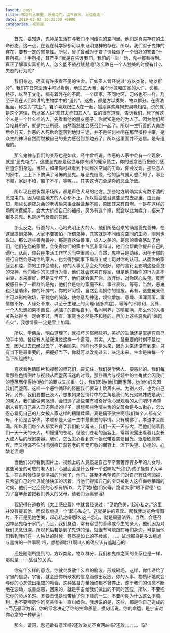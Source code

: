 ```yaml
---
layout: post
title: 邪淫的人家里，恶鬼屯门，运气衰败，厄运连连！
date: 2018-03-02 10:31:00 +0800
categories: 戒邪淫
---
```


　　首先，要知道，鬼神是生活在与我们不同维次的空间里。他们是真实存在的生命形态。这一点，在现在科学家都可以来证明鬼神的存在。所以，我们对于鬼神的存在，要有一定的警觉性。所以，曾子曾经对于君子慎独做了一个很好的警告“十目所视，十手所指，其严乎!”就是在告诉我们，我们的一举一动，鬼神都看得到。真正了解事实真相的人，怎么能不战战兢兢呢?怎么敢在一个人独处的时候有什么失态的行为呢?
　　我们身边，确实有许多看不见的生命。正如圣人曾经说过“方以类聚，物以群分”。我们在日常生活中可以看到，地球五大洲，每个地区和国家的人们，长相，特征，以至于文化，都有着外在的不同。一个国家，不同地区，习俗也不一样。乃至于现在人们常讲的生物学中的“遗传”。这些，都是方以类聚，物以群分。在佛法里面，称之为“共业”。君子喜欢跟仁人在一起，狐朋喜欢与狗友臭味相投。说的就是这个道理，所以圣人讲“观其友而知其人”。说的很有道理，告诉我们，想了解这个人是一个什么样的人，先看看他的朋友圈子，你就知道他的为人了。因为他们都会投其所好，就是共业所感。自然而然就会感召到一起了。所以一生行善的人命终后会升天，作恶的人死后会堕落到地狱三途，并不是任何神明在那里操控主宰，是众生的神识自然而然被自己的业力感召到那边去了。所以这里面并不迷信。是有道理的。
　　那么鬼神与我们的关系也是如此，经中曾经说，作恶的人家中会有一个现象，就是“恶鬼屯门”，这些恶鬼都是宿世与你有缘的冤家债主，你的恶念恶行把他们感召道你们身边。当然，如果你可以看到不同维次空间的生命，你会发现，那些恶人的家中，上上下下挤满了可怖的恶鬼。与恶鬼结缘，他的运气就可想而知了，事业不顺，家庭不和，孩子不孝，等等。。。其实这也完全是你的恶业所致。
　　所以现在很多娱乐场所，都是声色犬马的地方。那些地方确确实实有数不清的恶鬼屯门。因为哪些地方的人心都不正，所以就会感召这些恶鬼去那里。由此而知，那些长跑夜总会的老板后来事业越做越不顺，原因其来有自啊。一是在这样的场所消费娱乐，会大大折损自己的福报，另外有这个缘，就会以此为媒介，招来了很多恶鬼。也是运气衰败的原因。
　　那么反之，行善的人，心地光明正大的人，他们所感召来的确是善鬼善神，在这里提到鬼神，大家不要害怕，所谓鬼神，其实就是不同维次空间的生命，刚刚也说过。那么这些善鬼善神，都是喜欢做善事，成人之美的。是您的善良感动了他们，他们在您的家里，会使得你们的家中气氛非常和谐，他们会帮助你提升自己的德行。从而，你会在生活工作学习当中很顺心。当然，鬼神只是助缘，因在于你的德行自然会感动你的家人，也会得到同事下属员工或上司对你的认可。从而你的家庭会和睦，你的工作会顺利，你的人事关系会处的很好。你的言行会影响这些善良的鬼神。他们看你的思想行为善，他们就会欢喜在你家，但是他们看你的行为言不由衷，本来很好，但是又学坏了，他们就会离开你，放弃你，对你灰心失望。反而被感召来了一群群的恶鬼，他们会是你的家庭不和，事业衰败，等等，当然，恶鬼也只是助缘，你的坏脾气，你的坏习惯，自然会消损你的福报。再有，这些冤亲债主可以影响磁场，干扰您的脑波，使你意乱神迷，烦恼增加、意燥、浑浑噩噩、事情做不好、人缘处不来、以至于生理上的问题(诸多病症)，等等的不顺利，另外，一个人思想如果不善良，满脑子的自私自利，名闻利养，贪嗔痴满，那么他的人事关系处得也一定会不好，再有，家庭也必然是不和睦的，再加上这些恶鬼的“煽风点火”，我想情景一定是雪上加霜。
　　所以，学佛后，明白道理了，就把坏习惯解除吧。美好的生活还是掌握在自己的手中的。曾经有人给我讲过这样一个道理，其实，人生，最重要的时刻不是过去，因为过去已经过去了，不会回来。同样也不是未来，因为未来还没有到来。只有当下是最重要的，把握好当下，你就可以改变过去，决定未来。生命是由每一个当下所组成的。
　　喜欢看色情图片和视频的师兄们，要记住，我们是学佛人，要慈悲的。我们每看那些色情图片与视频从而堕落沉迷的时候，那些图片与视频中的主角就会因我们的堕落而使得她(他)们的罪业又加重一分。我们因她(他)们而堕落，她(他)们又因我们而堕落。这样一个恶性循环的怪圈我们要马上跳离出来。为别人好，也为自己好。另外，我们要推己及人，想象如果色情片中的主角是我们的兄弟姊妹或是我们的亲人，我们会做何感想，会恨透了那些带有猎奇好色心里观看的人们吧!不希望别人看见自己亲人丑态百出的样子。想想那些色情主角的父母会是多么揪心，怎么忍心看见自己的儿女被人家这样的糟蹋蹂躏。真是痛不欲生啊!我们每个人都有父母，不论是否学佛，孝顺都是人这一生中最重要的事情。只有成佛了，孝道才会圆满。所以我们每个人都爱养育了我们的父母亲，我们一天一天长大，而他们随着我们一天一天的长大，却慢慢的苍老，但他们苍老的面容上，常常流露出看着儿女长大成人后的欣慰笑容。我们，怎么忍心看到这一张张带着慈爱目光、泛着欣慰笑容、而又掩饰不住时间刻痕日渐苍老的可爱可敬的面容上，流下失望、彷徨的、心酸老泪呢!
　　当他们父母看到图片上、视频上的人竟然是自己辛辛苦苦养育多年的儿女时，这些可爱的可敬的老人们，心里面会是什么样一个滋味呢?他们为孩子操劳了大半生，在古时候该是享清福的时候了，他们。甚至不希望孩子们对自己有任何回报，只希望自己的宝贝能够快乐的活着。当他们得知自己的宝贝被别人这样侮辱糟蹋的时候，他们一定连死的心都有!所以，为了她(他)们父母，跪请大家“眼下留德”!也为了含辛茹苦把我们养大的父母，请我们远离邪淫!
　　我记得在道教的《太上感应篇》中就曾经说过：“见她色美，起心私之。”这里并没有提其他，而仅仅单提一个“起心私之”。这就是讲的意淫。那我我浏览色情图片，不正是见她色美，起心私之吗!那么这一念心，就是周遍法界。当然，会感召凶神恶鬼屯于家门。而且，我们身边，常有宿世的善缘或今生的亲人，他们因为对我们思念很深，所以死后若是到了鬼道的话，就很有可能跟在我们身边。可是当他们看到我们在一人独处的时候，竟然是如此的不检点， 。。。试想那将是多么尴尬与羞愧的一件事啊!哎，想想都脸红啊!!!人的确应该有羞耻心的!
　　还是刚刚所提到的，方以类聚，物以群分，我们和鬼神之间的关系也是一样，那就是-----感召的关系。
　　你有什么样的意念，你就会发散什么样的脑波，形成磁场，这样，你传递给了宇宙的信息，宇宙，就会应你所散发的信息而做出反应，你的人事、物质环境就会与你的心念做出相应的吻合，这种感召力量始终都不曾停止，源于我们的信念不断地在波动，或善或恶，回来的，就是宇宙给我们做出的不同的回应，所以，不要抱怨你的命运多舛、不要责怪是谁带给了你下贱的一生、不要问你为什么这么不顺利，也不要埋怨你的冤亲债主一直纠缠你。我想说的是，这些，都是你自己造成的~而万恶淫为首，你的淫念决定了你的生命质量，换句话说，你的命运，是宇宙对你心念的一种解读!
　　那么，请问，您还敢有意淫吗?还敢浏览不良网站吗?还敢。。。。。。吗?